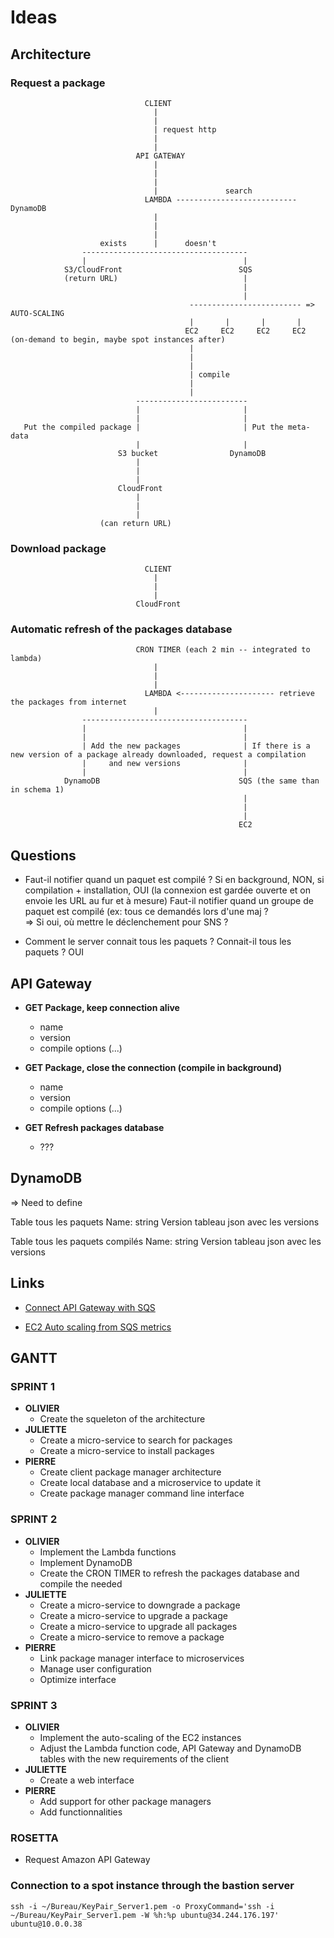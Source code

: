 # Ideas

## Architecture

### Request a package

                                  CLIENT
                                    |
                                    |
                                    | request http
                                    |
                                    |
                                API GATEWAY
                                    |
                                    |
                                    |
                                    |               search
                                  LAMBDA --------------------------- DynamoDB
                                    |
                                    |
                                    |
                        exists      |      doesn't
                    -------------------------------------
                    |                                   |
                S3/CloudFront                          SQS
                (return URL)                            |
                                                        |
                                                        |
                                            ------------------------- => AUTO-SCALING
                                            |       |       |       |
                                           EC2     EC2     EC2     EC2 (on-demand to begin, maybe spot instances after)
                                            |
                                            |
                                            |
                                            | compile
                                            |
                                            |
                                -------------------------
                                |                       |
                                |                       |
       Put the compiled package |                       | Put the meta-data
                                |                       |
                            S3 bucket                DynamoDB
                                |
                                |
                                |
                            CloudFront
                                |
                                |
                                |
                        (can return URL)




### Download package

                                  CLIENT
                                    |
                                    |
                                    |
                                CloudFront



### Automatic refresh of the packages database

                                CRON TIMER (each 2 min -- integrated to lambda)
                                    |
                                    |
                                    |
                                  LAMBDA <--------------------- retrieve the packages from internet
                                    |
                    -------------------------------------
                    |                                   |
                    |                                   |
                    | Add the new packages              | If there is a new version of a package already downloaded, request a compilation
                    |     and new versions              |
                    |                                   |
                DynamoDB                               SQS (the same than in schema 1)
                                                        |
                                                        |
                                                        |
                                                       EC2








## Questions

* Faut-il notifier quand un paquet est compilé ? Si en background, NON, si compilation + installation, OUI (la connexion est gardée ouverte et on envoie les URL au fur et à mesure)
    Faut-il notifier quand un groupe de paquet est compilé (ex: tous ce demandés lors d'une maj ?  
    => Si oui, où mettre le déclenchement pour SNS ?


* Comment le server connait tous les paquets ? Connait-il tous les paquets ? OUI


## API Gateway

* **GET Package, keep connection alive**
    * name
    * version
    * compile options (...)

* **GET Package, close the connection (compile in background)**
    * name
    * version
    * compile options (...)


* **GET Refresh packages database**
    * ???


## DynamoDB

=> Need to define

Table tous les paquets
Name: string
Version tableau json avec les versions



Table tous les paquets compilés
Name: string
Version tableau json avec les versions


## Links

* [Connect API Gateway with SQS](https://cloudhut.io/connect-aws-api-gateway-to-sqs-923cf312bf78)

* [EC2 Auto scaling from SQS metrics](https://docs.aws.amazon.com/autoscaling/ec2/userguide/as-using-sqs-queue.html)






## GANTT

### SPRINT 1
* **OLIVIER**
    * Create the squeleton of the architecture
* **JULIETTE**
    * Create a micro-service to search for packages
    * Create a micro-service to install packages
* **PIERRE**
    * Create client package manager architecture
    * Create local database and a microservice to update it
    * Create package manager command line interface

### SPRINT 2
* **OLIVIER** 
    * Implement the Lambda functions
    * Implement DynamoDB
    * Create the CRON TIMER to refresh the packages database and compile the needed
* **JULIETTE**
    * Create a micro-service to downgrade a package
    * Create a micro-service to upgrade a package
    * Create a micro-service to upgrade all packages
    * Create a micro-service to remove a package
* **PIERRE**
    * Link package manager interface to microservices
    * Manage user configuration
    * Optimize interface

### SPRINT 3
* **OLIVIER** 
    * Implement the auto-scaling of the EC2 instances
    * Adjust the Lambda function code, API Gateway and DynamoDB tables with the new requirements of the client
* **JULIETTE**
    * Create a web interface
* **PIERRE**
    * Add support for other package managers
    * Add functionnalities

### ROSETTA

* Request Amazon API Gateway


### Connection to a spot instance through the bastion server

```SHELL
ssh -i ~/Bureau/KeyPair_Server1.pem -o ProxyCommand='ssh -i ~/Bureau/KeyPair_Server1.pem -W %h:%p ubuntu@34.244.176.197' ubuntu@10.0.0.38
```
